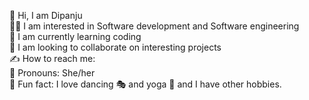 :pray: Hi, I am Dipanju  
:woman_student: I am interested in Software development and Software engineering  
🥇 I am currently learning coding   
🤝 I am looking to collaborate on interesting projects   
✍️ How to reach me: <!-- email: dipanjub@gmail.com -->    
:woman: Pronouns: She/her    
:sparkling_heart: Fun fact: I love dancing :performing_arts: and yoga :lotus_position: and I have other hobbies.
